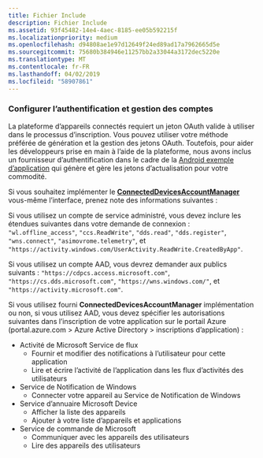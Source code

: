 ```yaml
---
title: Fichier Include
description: Fichier Include
ms.assetid: 93f45482-14e4-4aec-8185-ee05b592215f
ms.localizationpriority: medium
ms.openlocfilehash: d94808ae1e97d12649f24ed89ad17a7962665d5e
ms.sourcegitcommit: 75680b384946e11257bb2a33044a3172dec5220e
ms.translationtype: MT
ms.contentlocale: fr-FR
ms.lasthandoff: 04/02/2019
ms.locfileid: "58907861"
---
```

### <a name="set-up-authentication-and-account-management"></a>Configurer l’authentification et gestion des comptes

La plateforme d’appareils connectés requiert un jeton OAuth valide à utiliser dans le processus d’inscription.  Vous pouvez utiliser votre méthode préférée de génération et la gestion des jetons OAuth.  Toutefois, pour aider les développeurs prise en main à l’aide de la plateforme, nous avons inclus un fournisseur d’authentification dans le cadre de la [Android exemple d’application](https://github.com/Microsoft/project-rome/tree/master/Android/samples) qui génère et gère les jetons d’actualisation pour votre commodité.

Si vous souhaitez implémenter le **[ConnectedDevicesAccountManager](https://docs.microsoft.com/java/api/com.microsoft.connecteddevices.core._user_account_provider)** vous-même l’interface, prenez note des informations suivantes : 

Si vous utilisez un compte de service administré, vous devez inclure les étendues suivantes dans votre demande de connexion : `"wl.offline_access"`, `"ccs.ReadWrite"`, `"dds.read"`, `"dds.register"`, `"wns.connect"`, `"asimovrome.telemetry"`, et `"https://activity.windows.com/UserActivity.ReadWrite.CreatedByApp"`. 

Si vous utilisez un compte AAD, vous devrez demander aux publics suivants : `"https://cdpcs.access.microsoft.com"`, `"https://cs.dds.microsoft.com"`, `"https://wns.windows.com/"`, et `"https://activity.microsoft.com"`.

Si vous utilisez fourni **ConnectedDevicesAccountManager** implémentation ou non, si vous utilisez AAD, vous devez spécifier les autorisations suivantes dans l’inscription de votre application sur le portail Azure (portal.azure.com > Azure Active Directory > inscriptions d’application) : 
* Activité de Microsoft Service de flux 
  * Fournir et modifier des notifications à l’utilisateur pour cette application
  * Lire et écrire l’activité de l’application dans les flux d’activités des utilisateurs
* Service de Notification de Windows
  * Connecter votre appareil au Service de Notification de Windows 
* Service d’annuaire Microsoft Device
  * Afficher la liste des appareils
  * Ajouter à votre liste d’appareils et applications 
* Service de commande de Microsoft
  * Communiquer avec les appareils des utilisateurs
  * Lire des appareils des utilisateurs

